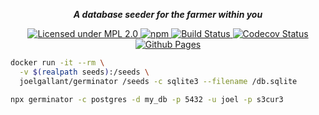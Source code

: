 <p align="center">
  <i><b>A database seeder for the farmer within you</b></i>
</p>

<p align="center">
  <a href="https://www.mozilla.org/en-US/MPL/2.0/">
    <img alt="Licensed under MPL 2.0" src="https://img.shields.io/badge/license-MPL_2.0-green.svg?style=flat-square"/>
  </a>
  <a href="https://www.npmjs.com/package/germinator">
    <img alt="npm" src="https://img.shields.io/npm/v/germinator.svg?style=flat-square"/>
  </a>
  <a href="https://github.com/joelgallant/germinator/actions">
    <img alt="Build Status" src="https://img.shields.io/github/workflow/status/joelgallant/germinator/main?style=flat-square"/>
  </a>
  <a href="https://app.codecov.io/gh/joelgallant/germinator">
    <img alt="Codecov Status" src="https://img.shields.io/codecov/c/github/joelgallant/germinator?style=flat-square&token=V6EDQWOpdc"/>
  </a>
  <a href="https://germinator.dev">
    <img alt="Github Pages" src="https://img.shields.io/github/workflow/status/joelgallant/germinator/gh-pages?label=docs&style=flat-square"/>
  </a>
</p>

```sh
docker run -it --rm \
  -v $(realpath seeds):/seeds \
  joelgallant/germinator /seeds -c sqlite3 --filename /db.sqlite
```

```sh
npx germinator -c postgres -d my_db -p 5432 -u joel -p s3cur3
```
